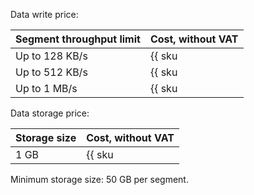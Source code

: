 Data write price:

| Segment throughput limit | Cost, without VAT |
| --- | --- |
| Up to 128 KB/s | {{ sku|USD|yds.reserved_throughput.128k|month|string }} |
| Up to 512 KB/s | {{ sku|USD|yds.reserved_throughput.512k|month|string }} |
| Up to 1 MB/s | {{ sku|USD|yds.reserved_throughput.1m|month|string }} |

Data storage price:

| Storage size | Cost, without VAT |
| --- | --- |
| 1 GB | {{ sku|USD|yds.reserved_storage|month|string }} |

Minimum storage size: 50 GB per segment.
